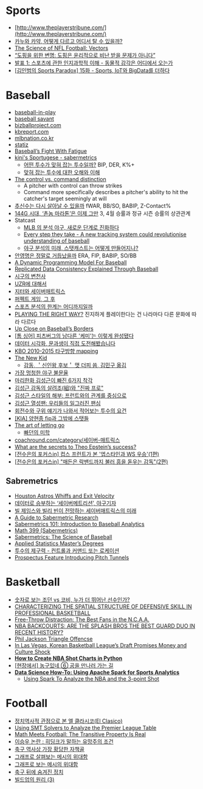 Sports
======
* [http://www.theplayerstribune.com/](http://www.theplayerstribune.com/)
* [카누와 카약, 어떻게 다르고 어디서 탈 수 있을까?](http://www.huffingtonpost.kr/2015/05/08/story_n_7238964.html)
* [The Science of NFL Football: Vectors](http://www.nsf.gov/news/special_reports/football/vectors.jsp)
* [“도핑을 위한 변명: 도핑은 윤리적으로 비난 받을 문제가 아니다”](http://newspeppermint.com/2015/09/23/doping/)
* [발표 1: 스포츠에 관한 인지과학적 이해 - 동물적 감각은 어디에서 오는가](https://www.youtube.com/watch?v=evyW_ugzD7A)
* [[김인범의 Sports Paradox] 15화 - Sports, IoT와 BigData를 더하다](http://blog.skcc.com/m/2498)

# Baseball
* [baseball-in-play](http://baseball-in-play.com/)
* [baseball savant](https://baseballsavant.mlb.com/)
* [bizballproject.com](http://bizballproject.com/)
* [kbreport.com](http://www.kbreport.com/)
* [mlbnation.co.kr](http://mlbnation.co.kr/)
* [statiz](http://www.statiz.co.kr/)
* [Baseball’s Fight With Fatigue](http://www.wsj.com/articles/baseballs-fight-with-fatigue-1424710560?mod=WSJ_hp_EditorsPicks)
* [kini's Sportugese - sabermetrics](http://kini.tistory.com/category/Sabermetrics)
  * [어떤 투수가 맞혀 잡는 투수일까?](http://kini.tistory.com/473) BIP, DER, K%+
  * [맞혀 잡는 투수에 대한 오해와 이해](http://kini.tistory.com/487)
* [The control vs. command distinction](http://www.espn.com/mlb/insider/news/story?id=6455271)
  * A pitcher with control can throw strikes
  * Command more specifically describes a pitcher's ability to hit the catcher's target seemingly at will
* [추신수는 다시 살아날 수 있을까](http://baseball-lab.com/2015/04/29/story_n_2665) fWAR, BB/SO, BABIP, Z-Contact%
* [144G 시대, ‘촌놈 마라톤’은 이제 그만](http://baseball-lab.com/2015/04/29/story_n_2670) 3, 4월 승률과 정규 시즌 승률의 상관관계
* Statcast
  * [MLB 의 분석 야구, 새로운 단계로 진화하다](http://newspeppermint.com/2015/05/03/moneyball-statcast/)
  * [Every step they take - A new tracking system could revolutionise understanding of baseball](http://www.economist.com/news/science-and-technology/21650078-new-tracking-system-could-revolutionise-understanding-baseball-every-step)
  * [야구 분석의 미래, 스탯캐스트는 어떻게 만들어지나?](http://baseball-lab.com/2015/05/22/story_n_2809)
* [안영명은 정말로 거듭났을까](http://baseball-lab.com/2015/05/07/story_n_2713) ERA, FIP, BABIP, SO/BB
* [A Dynamic Programming Model For Baseball](http://footballcommentary.com/bbmodel.htm)
* [Replicated Data Consistency Explained Through Baseball](http://research.microsoft.com/pubs/157411/ConsistencyAndBaseballReport.pdf)
* [시구의 변천사](http://ppss.kr/archives/16900)
* [UZR에 대해서](http://mlbnation.co.kr/bbs/board.php?bo_table=column&wr_id=804&sca=&sfl=wr_subject&stx=uzr&sop=and)
* [지터와 세이버매트릭스](http://ppss.kr/archives/31592)
* [퍼펙트 게임, 그 후](http://ppss.kr/archives/46472)
* [스포츠 분석의 한계는 어디까지일까](http://techneedle.com/archives/20991)
* [PLAYING THE RIGHT WAY?](http://www.foxsports.com/mlb/just-a-bit-outside/story/playing-baseball-right-way-depends-three-factors-when-who-where-061615) 진지하게 플레이한다는 건 나라마다 다른 문화에 따라 다르다
* [Up Close on Baseball’s Borders](http://www.nytimes.com/interactive/2014/04/23/upshot/24-upshot-baseball.html?WT.mc_id=2015-JULY-FB-WCA-UPSHOT_AUD_DEV-0701-0731&WT.mc_ev=click&ad-keywords=AUDDEVREMARK&abt=0002&abg=1)
* [[톰 싱어] 피츠버그의 남다른 '케미'는 이렇게 완성됐다](http://sports.news.naver.com/sports/index.nhn?category=worldbaseball&ctg=news&mod=read&office_id=064&article_id=0000004579)
* [데이터 시각화, 문과생이 직접 도전해봤습니다](http://www.bloter.net/archives/236338)
* [KBO 2010-2015 타구방향 mapping](http://baseball-in-play.com/239)
* [The New Kid](http://www.theplayerstribune.com/matt-duffy-giants-the-new-kid/)
  * [감동, ＇신인왕 후보＇ 맷 더피 씀, 김민구 옮김](http://mlbpark.donga.com/mbs/articleV.php?mbsC=mlbtown&mbsIdx=382150&cpage=&mbsW=&select=&opt=&keyword=)
* [가장 멍청한 야구 불문율](http://ppss.kr/archives/58372)
* [마리한화 김성근이 빠진 6가지 착각](http://m.sisainlive.com/news/articleView.html?idxno=24525)
* [김성근 감독의 살려조(組)와 "진짜 프로"](http://slownews.kr/46997)
* [김성근 스타일의 해부: 프런트와의 관계를 중심으로](http://slownews.kr/47337)
* [김성근 열성팬: 우리들의 일그러진 팬심](http://slownews.kr/47562)
* [회전수와 구위 얘기가 나와서 적어보는 투수의 요건](http://mlbpark.donga.com/mbs/articleV.php?mbsC=kbotown2&mbsIdx=2095337&cpage=&mbsW=&select=&opt=&keyword=)
* [[KIA] 양현종 fip과 그밖에 스탯들](http://mlbpark.donga.com/mbs/articleV.php?mbsC=kbotown2&mbsIdx=2224095&cpage=&mbsW=&select=&opt=&keyword=)
* [The art of letting go](http://www.espn.com/espn/feature/story/_/id/17668845/korean-bat-flip)
  * [빠던의 미학](http://pgr21.com/?b=1000&n=603)
* [coachround.com/category/세이버-매트릭스](http://coachround.com/category/%EC%84%B8%EC%9D%B4%EB%B2%84-%EB%A7%A4%ED%8A%B8%EB%A6%AD%EC%8A%A4/)
* [What are the secrets to Theo Epstein’s success?](http://www.bostonglobe.com/sports/redsox/2016/11/03/what-are-secrets-theo-epstein-success/zzwKa5GtkM7SACUChRaZPI/amp.html)
* [[전수은의 포커스in] 컵스 프런트가 본 '엡스타인과 WS 우승'(1편)](http://sports.media.daum.net/sports/worldbaseball/newsview?newsId=20161110171058157)
* [[전수은의 포커스in] "매든은 락밴드까지 불러 흥을 돋우는 감독"(2편)](http://sports.media.daum.net/sports/worldbaseball/newsview?newsId=20161111143751459)

## Sabremetrics
* [Houston Astros Whiffs and Exit Velocity](https://baseballwithr.wordpress.com/)
* [데이터로 승부하는 ‘세이버메트리션’, 야구기자](http://www.bloter.net/archives/233533)
* [빌 제임스와 빌리 빈이 전망하는 세이버매트릭스의 미래](http://mlbpark.donga.com/mbs/articleV.php?mbsC=mlbtown&mbsIdx=389191&cpage=1&mbsW=&select=&opt=&keyword=)
* [A Guide to Sabermetric Research](http://sabr.org/sabermetrics/single-page)
* [Sabermetrics 101: Introduction to Baseball Analytics](https://www.edx.org/course/sabermetrics-101-introduction-baseball-bux-sabr101x-0)
* [Math 399 (Sabermetrics)](https://web.williams.edu/Mathematics/sjmiller/public_html/399/index.htm)
* [Sabermetrics: The Science of Baseball](http://www.cs.middlebury.edu/~ktenenbaum/saber_intro.html)
* [Applied Statistics Master’s Degrees](http://www.mastersindatascience.org/specialties/applied-statistics/)
* [투수의 제구력 - 컨트롤과 커맨드 또는 로케이션](http://baseball-in-play.com/52)
* [Prospectus Feature Introducing Pitch Tunnels](http://www.baseballprospectus.com/article.php?articleid=31030)

# Basketball
* [숫자로 보는 조던 vs 코비, 누가 더 뛰어난 선수인가?](http://ppss.kr/archives/36344)
* [CHARACTERIZING THE SPATIAL STRUCTURE OF DEFENSIVE SKILL IN PROFESSIONAL BASKETBALL](http://arxiv.org/pdf/1405.0231v2.pdf)
* [Free-Throw Distraction: The Best Fans in the N.C.A.A.](http://www.nytimes.com/2015/03/13/upshot/free-throw-distraction-the-best-fans-in-the-ncaa.html?abt=0002&abg=0&_r=2)
* [NBA BACKCOURTS: ARE THE SPLASH BROS THE BEST GUARD DUO IN RECENT HISTORY?](http://tartansportsanalytics.com/2015/05/26/nba-backcourts-are-the-splash-bros-the-best-guard-duo-in-recent-history/)
* [Phil Jackson Triangle Offencse](http://www.nytimes.com/2015/06/28/sports/basketball/phil-jackson-knicks-triangle-offense-nba.html)
* [In Las Vegas, Korean Basketball League’s Draft Promises Money and Culture Shock](http://www.nytimes.com/2015/07/26/sports/basketball/in-las-vegas-korean-basketball-leagues-draft-promises-money-and-culture-shock.html?_r=0)
* **[How to Create NBA Shot Charts in Python](http://savvastjortjoglou.com/nba-shot-sharts.html)**
* [[현장에서] 농구있네 ⑥ 공을 만나러 가는 길](http://sports.news.naver.com/basketball/news/read.nhn?oid=430&aid=0000000479)
* **[Data Science How-To: Using Apache Spark for Sports Analytics](https://content.pivotal.io/blog/how-data-science-assists-sports)**
  * [Using Spark To Analyze the NBA and the 3-point Shot](https://github.com/crawles/spark-nba-analytics)

# Football
* [정치역사적 관점으로 본 엘 클라시코(El Clasico)](http://ppss.kr/archives/41767)
* [Using SMT Solvers to Analyze the Premier League Table](http://www.spramod.info/using-smt-solvers-to-analyze-the-premier-league-table.html)
* [Math Meets Football: The Transitive Property Is Real](http://www.theplayerstribune.com/math-meets-football-the-transitive-property-is-real/)
* [이승우 논란 : 히딩크가 말하는 유망주의 조건](http://www.huffingtonpost.kr/2015/05/06/story_n_7219892.html)
* [축구 역사상 가장 황당한 자책골](http://ppss.kr/archives/24163)
* [그래프로 살펴보는 메시의 위대함](http://newspeppermint.com/2015/06/08/magisterialmessi/)
* [그래프로 보는 메시의 위대함](http://ppss.kr/archives/48568)
* [축구 뒤에 숨겨진 정치](http://ppss.kr/archives/55381)
* [빌드업의 원리 (3) ](http://blog.naver.com/manutd92/220648589455)
